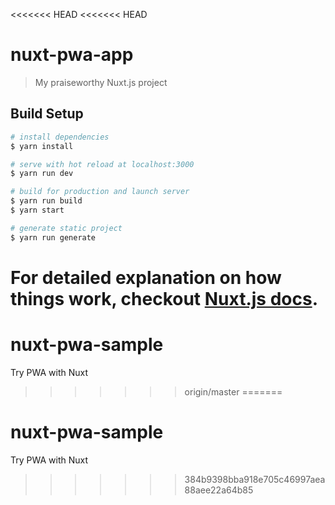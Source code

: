 <<<<<<< HEAD
<<<<<<< HEAD
# nuxt-pwa-app

> My praiseworthy Nuxt.js project

## Build Setup

``` bash
# install dependencies
$ yarn install

# serve with hot reload at localhost:3000
$ yarn run dev

# build for production and launch server
$ yarn run build
$ yarn start

# generate static project
$ yarn run generate
```

For detailed explanation on how things work, checkout [Nuxt.js docs](https://nuxtjs.org).
=======
# nuxt-pwa-sample
 Try PWA with Nuxt
>>>>>>> origin/master
=======
# nuxt-pwa-sample
 Try PWA with Nuxt
>>>>>>> 384b9398bba918e705c46997aea88aee22a64b85
